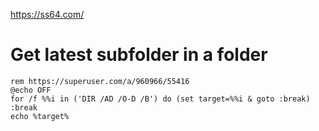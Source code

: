 https://ss64.com/

# Get latest subfolder in a folder

```
rem https://superuser.com/a/960966/55416
@echo OFF
for /f %%i in ('DIR /AD /O-D /B') do (set target=%%i & goto :break)
:break
echo %target%
```
